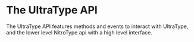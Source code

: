 # The UltraType API

The UltraType API features methods and events to interact with UltraType, and the lower level NitroType api with a high level interface.